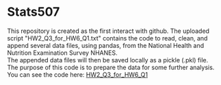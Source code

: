 # Stats507
This repository is created as the first interact with github. 
The uploaded script "HW2_Q3_for_HW6_Q1.txt" contains the code to read, clean, and append several data files, using pandas, from the National Health and Nutrition Examination Survey NHANES. <br>
The appended data files will then be saved locally as a pickle (.pkl) file. <br>
The purpose of this code is to prepare the data for some further analysis. 
You can see the code here: [HW2_Q3_for_HW6_Q1](HW2_Q3_for_HW6_Q1.txt)
